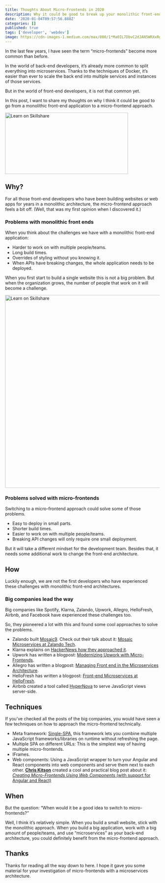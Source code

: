 ```yaml
---
title: Thoughts About Micro-Frontends in 2020
description: Why it could be good to break up your monolithic front-end codebase
date: '2020-01-04T09:57:56.888Z'
categories: []
published: true
tags: ['developer', 'webdev']
image: https://cdn-images-1.medium.com/max/800/1*Ma0IL7DbvC2dJAN5WRXxRg.jpeg
---
```


In the last few years, I have seen the term “micro-frontends” become more common than before.

In the world of back-end developers, it’s already more common to split everything into microservices. Thanks to the techniques of Docker, it’s easier than ever to scale the back end into multiple services and instances of those services.

But in the world of front-end developers, it is not that common yet.

In this post, I want to share my thoughts on why I think it could be good to go from a monolithic front-end application to a micro-frontend approach.

<a href="https://skillshare.eqcm.net/c/2339544/300218/4650" id="300218">
				<img
					src="https://a.impactradius-go.com/display-ad/4650-300218"
					border="0"
					alt="Learn on Skillshare"
					width="400"
					height="200"
				/>
			</a>

## Why?

For all those front-end developers who have been building websites or web apps for years in a monolithic architecture, the micro-frontend approach feels a bit off. (Well, that was my first opinion when I discovered it.)

### Problems with monolithic front ends

When you think about the challenges we have with a monolithic front-end application:

*   Harder to work on with multiple people/teams.
*   Long build times.
*   Overrides of styling without you knowing it.
*   When APIs have breaking changes, the whole application needs to be deployed.

When you first start to build a single website this is not a big problem. But when the organization grows, the number of people that work on it will become a challenge.

<a href="https://skillshare.eqcm.net/c/2339544/300210/4650" id="300210"><img src="https://a.impactradius-go.com/display-ad/4650-300210" border="0" alt="Learn on Skillshare" width="1200" height="628"/></a>

### Problems solved with micro-frontends

Switching to a micro-frontend approach could solve some of those problems.

*   Easy to deploy in small parts.
*   Shorter build times.
*   Easier to work on with multiple people/teams.
*   Breaking API changes will only require one small deployment.

But it will take a different mindset for the development team. Besides that, it needs some additional work to change the front-end architecture.

## How

Luckily enough, we are not the first developers who have experienced these challenges with monolithic front-end architectures.

### Big companies lead the way

Big companies like Spotify, Klarna, Zalando, Upwork, Allegro, HelloFresh, Airbnb, and Facebook have experienced these challenges too.

So, they pioneered a lot with this and found some cool approaches to solve the problems.

*   Zalando built [Mosaic9](https://www.mosaic9.org/). Check out their talk about it: [Mosaic Microservices at Zalando Tech](https://www.microservices.com/talks/mosaic-microservices-zalando-tech/).
*   Klarna explains on [HackerNews how they approached it](https://news.ycombinator.com/item?id=13012916).
*   Upwork has written a blogpost: [Modernizing Upwork with Micro-Frontends](https://www.upwork.com/blog/2017/05/modernizing-upwork-micro-frontends/).
*   Allegro has written a blogpost: [Managing Front end in the Microservices Architecture](https://allegro.tech/2016/03/Managing-Frontend-in-the-microservices-architecture.html).
*   HelloFresh has written a blogpost: [Front-end Microservices at HelloFresh](https://engineering.hellofresh.com/front-end-microservices-at-hellofresh-23978a611b87).
*   Airbnb created a tool called [HyperNova](https://github.com/airbnb/hypernova) to serve JavaScript views server-side.

## Techniques

If you’ve checked all the posts of the big companies, you would have seen a few techniques on how to approach the micro-frontend technically.

*   Meta framework: [Single-SPA](https://single-spa.js.org), this framework lets you combine multiple JavaScript frameworks/libraries on runtime without refreshing the page.
*   Multiple SPA on different URLs: This is the simplest way of having multiple micro-frontends.
*   IFrames.
*   Web components: Using a JavaScript wrapper to turn your Angular and React components into web components and serve them next to each other. [**Chris Kitson**](https://medium.com/u/222c05246f8e) created a cool and practical blog post about it: [_Creating Micro-Frontends Using Web Components_ (with support for Angular and React)](https://medium.com/javascript-in-plain-english/create-micro-frontends-using-web-components-with-support-for-angular-and-react-2d6db18f557a)

## When

But the question: “When would it be a good idea to switch to micro-frontends?”

Well, I think it’s relatively simple. When you build a small website, stick with the monolithic approach. When you build a big application, work with a big amount of people/teams, and use “microservices” as your back-end architecture, you could definitely benefit from the micro-frontend approach.

## Thanks

Thanks for reading all the way down to here. I hope it gave you some material for your investigation of micro-frontends with a microservices architecture.